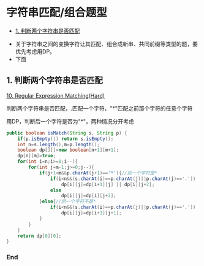 # 字符串匹配/组合题型

<!-- GFM-TOC -->
* [1. 判断两个字符串是否匹配](#1-判断两个字符串是否匹配)
<!-- GFM-TOC -->


* 关于字符串之间的变换字符让其匹配、组合成新串、共同前缀等类型的题，要优先考虑用DP。
* 下面

## 1. 判断两个字符串是否匹配

[10. Regular Expression Matching(Hard)](https://leetcode.com/problems/regular-expression-matching/)

判断两个字符串是否匹配，.匹配一个字符，"*"匹配之前那个字符的任意个字符

用DP，判断后一个字符是否为"*"，两种情况分开考虑


```java
public boolean isMatch(String s, String p) {
    if(p.isEmpty()) return s.isEmpty();
    int n=s.length(),m=p.length();
    boolean dp[][]=new boolean[n+1][m+1];
    dp[n][m]=true;
    for(int i=n;i>=0;i--){
        for(int j=m-1;j>=0;j--){
            if(j+1<m&&p.charAt(j+1)=='*'){//后一个字符是*
                if(i<n&&(s.charAt(i)==p.charAt(j)||p.charAt(j)=='.'))
                    dp[i][j]=dp[i+1][j] || dp[i][j+2];
                else
                    dp[i][j]=dp[i][j+2];
            }else{//后一个字符不是*
                if(i<n&&(s.charAt(i)==p.charAt(j)||p.charAt(j)=='.'))
                    dp[i][j]=dp[i+1][j+1];
            }
        }
    }
    return dp[0][0];
}
```
### End
